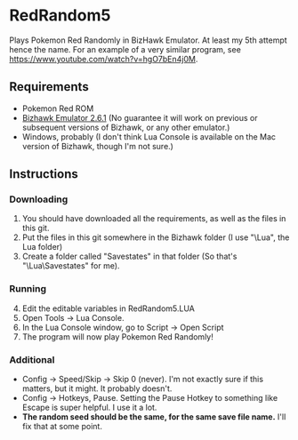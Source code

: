 # RedRandom5
Plays Pokemon Red Randomly in BizHawk Emulator. At least my 5th attempt hence the name. For an example of a very similar program, see https://www.youtube.com/watch?v=hgO7bEn4j0M.

## Requirements
- Pokemon Red ROM
- [Bizhawk Emulator 2.6.1](https://github.com/TASVideos/BizHawk/releases/) (No guarantee it will work on previous or subsequent versions of Bizhawk, or any other emulator.)
- Windows, probably (I don't think Lua Console is available on the Mac version of Bizhawk, though I'm not sure.)

## Instructions
### Downloading
1. You should have downloaded all the requirements, as well as the files in this git.
2. Put the files in this git somewhere in the Bizhawk folder (I use "\Lua", the Lua folder)
3. Create a folder called "Savestates" in that folder (So that's "\Lua\Savestates" for me).
### Running
4. Edit the editable variables in RedRandom5.LUA
5. Open Tools -> Lua Console.
6. In the Lua Console window, go to Script -> Open Script
7. The program will now play Pokemon Red Randomly!
### Additional
- Config -> Speed/Skip -> Skip 0 (never). I'm not exactly sure if this matters, but it might. It probably doesn't.
- Config -> Hotkeys, Pause. Setting the Pause Hotkey to something like Escape is super helpful. I use it a lot.
- **The random seed should be the same, for the same save file name.** I'll fix that at some point.
